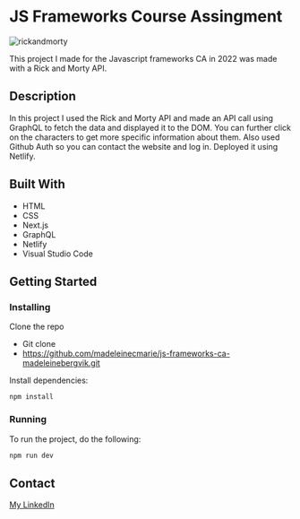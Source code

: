 # JS Frameworks Course Assingment

![rickandmorty](https://magical-mochi-ef492f.netlify.app/_ipx/w_2048,q_75/%2Fimages%2Frickandmorty.png?url=%2Fimages%2Frickandmorty.png&w=2048&q=75)

 This project I made for the Javascript frameworks CA in 2022 was made with a Rick and Morty API. 

## Description

In this project I used the Rick and Morty API and made an API call using GraphQL to fetch the data and displayed it to the DOM. You can further click on the characters to get more specific information about them. Also used Github Auth so you can contact the website and log in. Deployed it using Netlify.

## Built With

- HTML
- CSS
- Next.js
- GraphQL
- Netlify
- Visual Studio Code

## Getting Started

### Installing

Clone the repo
- Git clone
- https://github.com/madeleinecmarie/js-frameworks-ca-madeleinebergvik.git


Install dependencies:

```
npm install
```

### Running

To run the project, do the following: 

```bash
npm run dev
```

## Contact

[My LinkedIn](https://www.linkedin.com/in/madeleine-bergvik-276b6b20a/)
